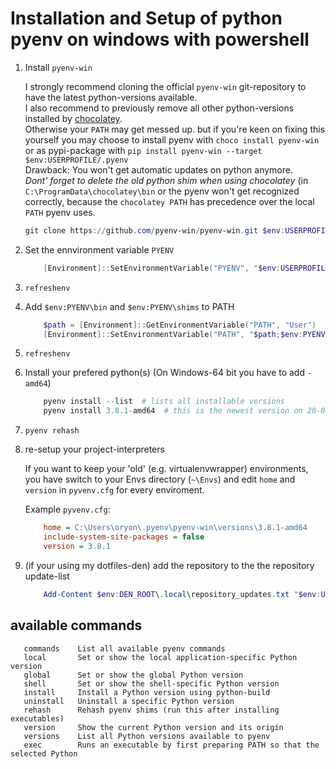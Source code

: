 # Installation and Setup of python pyenv on windows with powershell

1. Install `pyenv-win`

    I strongly recommend cloning the official `pyenv-win` git-repository to have the latest python-versions available.\
    I also recommend to previously remove all other python-versions installed by [chocolatey](https://chocolatey.org/).\
    Otherwise your `PATH` may get messed up. but if you're keen on fixing this yourself you may choose to install pyenv
    with `choco install pyenv-win` or as pypi-package with `pip install pyenv-win --target $env:USERPROFILE/.pyenv`\
    Drawback: You won't get automatic updates on python anymore.\
    *Dont' forget to delete the old python shim when using chocolatey* (in `C:\ProgramData\chocolatey\bin` or the pyenv won't get recognized correctly,
    because the `chocolatey PATH` has precedence over the local `PATH` pyenv uses.

    ```powershell
    git clone https://github.com/pyenv-win/pyenv-win.git $env:USERPROFILE\.pyenv
    ```

2. Set the ennvironment variable `PYENV`

    ```powershell
        [Environment]::SetEnvironmentVariable("PYENV", "$env:USERPROFILE\.pyenv\pyenv-win", "Machine")
    ```

3. `refreshenv`

4. Add `$env:PYENV\bin` and `$env:PYENV\shims` to PATH

    ```powershell
        $path = [Environment]::GetEnvironmentVariable("PATH", "User")
        [Environment]::SetEnvironmentVariable("PATH", "$path;$env:PYENV\bin;$env:PYENV\shims", "User")
    ```

5. `refreshenv`

6. Install your prefered python(s) (On Windows-64 bit you have to add `-amd64`)

    ```powershell
        pyenv install --list  # lists all installable versions
        pyenv install 3.8.1-amd64  # this is the newest version on 20-02-2020
    ```

7. `pyenv rehash`

8. re-setup your project-interpreters

    If you want to keep your 'old' (e.g. virtualenvwrapper) environments, you have switch to your Envs directory
    (`~\Envs`) and edit `home` and `version` in `pyvenv.cfg` for every enviroment.

    Example `pyvenv.cfg`:

    ```pyvenv.cfg
        home = C:\Users\oryon\.pyenv\pyenv-win\versions\3.8.1-amd64
        include-system-site-packages = false
        version = 3.8.1
    ```

9. (if your using my dotfiles-den) add the repository to the the repository update-list

    ```powershell
        Add-Content $env:DEN_ROOT\.local\repository_updates.txt "$env:USERPROFILE\.pyenv"
    ```

## available commands

```pyenv
   commands    List all available pyenv commands
   local       Set or show the local application-specific Python version
   global      Set or show the global Python version
   shell       Set or show the shell-specific Python version
   install     Install a Python version using python-build
   uninstall   Uninstall a specific Python version
   rehash      Rehash pyenv shims (run this after installing executables)
   version     Show the current Python version and its origin
   versions    List all Python versions available to pyenv
   exec        Runs an executable by first preparing PATH so that the selected Python
```

